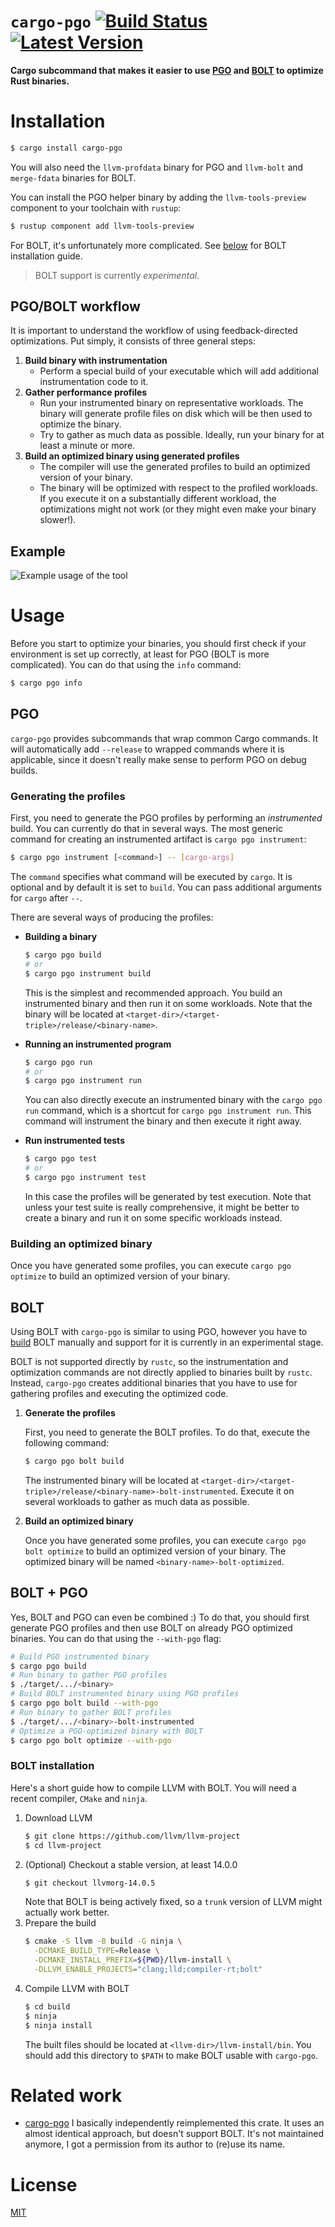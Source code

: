 # `cargo-pgo` [![Build Status]][actions] [![Latest Version]][crates.io]

[Build Status]: https://github.com/kobzol/cargo-pgo/actions/workflows/check.yml/badge.svg
[actions]: https://github.com/kobzol/cargo-pgo/actions?query=branch%3Amain
[Latest Version]: https://img.shields.io/crates/v/cargo-pgo.svg
[crates.io]: https://crates.io/crates/cargo-pgo

**Cargo subcommand that makes it easier to use [PGO](https://doc.rust-lang.org/rustc/profile-guided-optimization.html)
and [BOLT](https://github.com/llvm/llvm-project/tree/main/bolt) to optimize Rust binaries.**

# Installation
```bash
$ cargo install cargo-pgo
```

You will also need the `llvm-profdata` binary for PGO and `llvm-bolt` and `merge-fdata`
binaries for BOLT.

You can install the PGO helper binary by adding the `llvm-tools-preview` component to your toolchain
with `rustup`:
```bash
$ rustup component add llvm-tools-preview
```

For BOLT, it's unfortunately more complicated. See [below](#bolt-installation) for BOLT installation
guide.

> BOLT support is currently *experimental*.

## PGO/BOLT workflow
It is important to understand the workflow of using feedback-directed optimizations. Put simply, it
consists of three general steps:

1) **Build binary with instrumentation**
    - Perform a special build of your executable which will add additional instrumentation code to it.
2) **Gather performance profiles**
    - Run your instrumented binary on representative workloads. The binary will generate profile files
    on disk which will be then used to optimize the binary.
    - Try to gather as much data as possible. Ideally, run your binary for at least a minute or more.
3) **Build an optimized binary using generated profiles**
    - The compiler will use the generated profiles to build an optimized version of your binary.
    - The binary will be optimized with respect to the profiled workloads. If you execute it on a
    substantially different workload, the optimizations might not work (or they might even make your
    binary slower!).

## Example
![Example usage of the tool](docs/terminal.gif)

# **Usage**
Before you start to optimize your binaries, you should first check if your environment is set up
correctly, at least for PGO (BOLT is more complicated). You can do that using the `info` command:
```bash
$ cargo pgo info
```

## PGO
`cargo-pgo` provides subcommands that wrap common Cargo commands. It will automatically add
`--release` to wrapped commands where it is applicable, since it doesn't really make sense to perform
PGO on debug builds.

### Generating the profiles
First, you need to generate the PGO profiles by performing an *instrumented* build.
You can currently do that in several ways. The most generic command for creating an instrumented
artifact is `cargo pgo instrument`:

```bash
$ cargo pgo instrument [<command>] -- [cargo-args]
```

The `command` specifies what command will be executed by `cargo`. It is optional and by default it
is set to `build`. You can pass additional arguments for `cargo` after `--`.

There are several ways of producing the profiles:

- **Building a binary**
    ```bash
    $ cargo pgo build
    # or
    $ cargo pgo instrument build
    ```

    This is the simplest and recommended approach. You build an instrumented binary and then run it
    on some workloads. Note that the binary will be located at `<target-dir>/<target-triple>/release/<binary-name>`.

- **Running an instrumented program**
    ```bash
    $ cargo pgo run
    # or
    $ cargo pgo instrument run
    ```

    You can also directly execute an instrumented binary with the `cargo pgo run` command,
    which is a shortcut for `cargo pgo instrument run`. This command will instrument the binary and
    then execute it right away.

- **Run instrumented tests**
    ```bash
    $ cargo pgo test
    # or
    $ cargo pgo instrument test
    ```
    In this case the profiles will be generated by test execution. Note that unless your test suite
    is really comprehensive, it might be better to create a binary and run it on some specific
    workloads instead.

### Building an optimized binary
Once you have generated some profiles, you can execute `cargo pgo optimize` to build an optimized
version of your binary.

## BOLT
Using BOLT with `cargo-pgo` is similar to using PGO, however you have to [build](#bolt-installation)
BOLT manually and support for it is currently in an experimental stage.

BOLT is not supported directly by `rustc`, so the instrumentation and optimization commands are not
directly applied to binaries built by `rustc`. Instead, `cargo-pgo` creates additional binaries that
you have to use for gathering profiles and executing the optimized code.

1) **Generate the profiles**

   First, you need to generate the BOLT profiles. To do that, execute the following command:
   ```bash
   $ cargo pgo bolt build
   ```
   The instrumented binary will be located at `<target-dir>/<target-triple>/release/<binary-name>-bolt-instrumented`.
   Execute it on several workloads to gather as much data as possible.

2) **Build an optimized binary**

   Once you have generated some profiles, you can execute `cargo pgo bolt optimize` to build an
   optimized version of your binary. The optimized binary will be named `<binary-name>-bolt-optimized`.

## BOLT + PGO
Yes, BOLT and PGO can even be combined :) To do that, you should first generate PGO profiles and
then use BOLT on already PGO optimized binaries. You can do that using the `--with-pgo` flag:

```bash
# Build PGO instrumented binary
$ cargo pgo build
# Run binary to gather PGO profiles
$ ./target/.../<binary>
# Build BOLT instrumented binary using PGO profiles
$ cargo pgo bolt build --with-pgo
# Run binary to gather BOLT profiles
$ ./target/.../<binary>-bolt-instrumented
# Optimize a PGO-optimized binary with BOLT
$ cargo pgo bolt optimize --with-pgo
```

### BOLT installation
Here's a short guide how to compile LLVM with BOLT. You will need a recent compiler, `CMake` and
`ninja`.

1) Download LLVM
    ```bash
    $ git clone https://github.com/llvm/llvm-project
    $ cd llvm-project 
    ```
2) (Optional) Checkout a stable version, at least 14.0.0
    ```bash
    $ git checkout llvmorg-14.0.5
    ```
   Note that BOLT is being actively fixed, so a `trunk` version of LLVM might actually work better.
3) Prepare the build
    ```bash
    $ cmake -S llvm -B build -G ninja \
      -DCMAKE_BUILD_TYPE=Release \
      -DCMAKE_INSTALL_PREFIX=${PWD}/llvm-install \
      -DLLVM_ENABLE_PROJECTS="clang;lld;compiler-rt;bolt"
    ```
4) Compile LLVM with BOLT
    ```bash
    $ cd build
    $ ninja
    $ ninja install 
    ```
    The built files should be located at `<llvm-dir>/llvm-install/bin`. You should add this directory
    to `$PATH` to make BOLT usable with `cargo-pgo`.

# Related work
- [cargo-pgo](https://github.com/vadimcn/cargo-pgo) I basically independently reimplemented this
crate. It uses an almost identical approach, but doesn't support BOLT. It's not maintained
anymore, I got a permission from its author to (re)use its name.

# License
[MIT](LICENSE)
